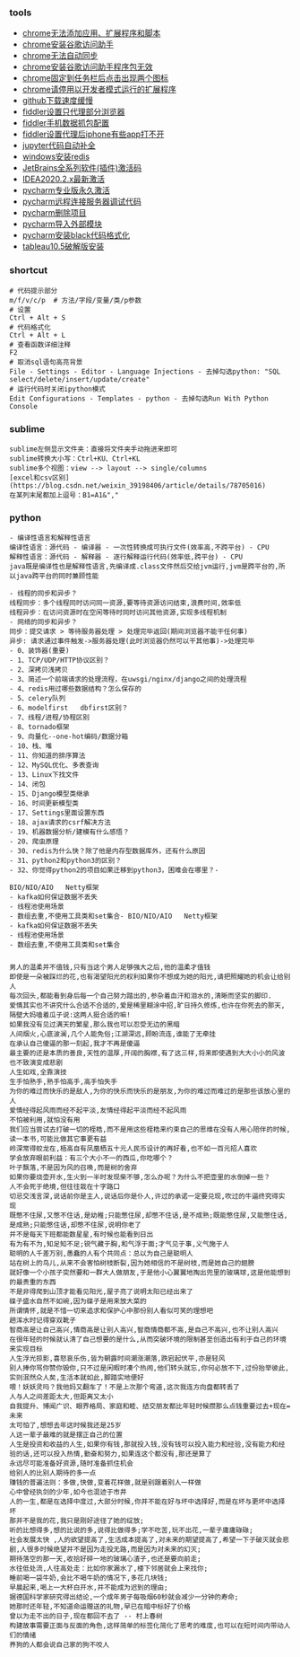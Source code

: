 ### tools
- [chrome无法添加应用、扩展程序和脚本](https://jingyan.baidu.com/article/f3ad7d0f09436709c3345b0b.html)
- [chrome安装谷歌访问助手](https://jingyan.baidu.com/article/7e440953191a2b2fc0e2ef0c.html)
- [chrome无法自动同步](https://post.smzdm.com/p/az59oog0/)
- [chrome安装谷歌访问助手程序包无效](https://blog.csdn.net/wst0717/article/details/88867047)
- [chrome固定到任务栏后点击出现两个图标](https://blog.csdn.net/qq_26012495/article/details/80814758)
- [chrome请停用以开发者模式运行的扩展程序](https://www.cnblogs.com/bky-zhwtt123/p/12671565.html)
- [github下载速度缓慢](https://www.jianshu.com/p/0493dcc15d6f)
- [fiddler设置只代理部分浏览器](https://segmentfault.com/q/1010000007944006)
- [fiddler手机数据抓包配置](https://www.cnblogs.com/qinyulin/articles/6843829.html)
- [fiddler设置代理后iphone有些app打不开](https://www.cnblogs.com/KK3228911/archive/2018/11/01/9890211.html)
- [jupyter代码自动补全](https://www.cnblogs.com/qiuxirufeng/p/9609031.html)
- [windows安装redis](https://www.jianshu.com/p/e16d23e358c0)
- [JetBrains全系列软件(插件)激活码](https://www.fuocu.cn/archives/jetbrains-crack/)
- [IDEA2020.2.x最新激活](http://www.cx1314.cn/article-419-1.html)
- [pycharm专业版永久激活](https://blog.csdn.net/weixin_39332299/article/details/79692283)
- [pycharm远程连接服务器调试代码](https://www.jianshu.com/p/79df9ac88e96)
- [pycharm删除项目](http://blog.csdn.net/xiaohukun/article/details/75077049)
- [pycharm导入外部模块](https://jingyan.baidu.com/article/93f9803f5dababe0e46f55fc.html)
- [pycharm安装black代码格式化](https://blog.csdn.net/u011510825/article/details/82287022)
- [tableau10.5破解版安装](https://www.jianshu.com/p/ec54bb870065)

### shortcut
```shell script
# 代码提示部分
m/f/v/c/p  # 方法/字段/变量/类/p参数
# 设置
Ctrl + Alt + S
# 代码格式化
Ctrl + Alt + L
# 查看函数详细注释
F2
# 取消sql语句高亮背景
File - Settings - Editor - Language Injections - 去掉勾选python: "SQL select/delete/insert/update/create"
# 运行代码时关闭ipython模式
Edit Configurations - Templates - python - 去掉勾选Run With Python Console
```

### sublime
```text
sublime左侧显示文件夹：直接将文件夹手动拖进来即可  
sublime转换大小写：Ctrl+KU、Ctrl+KL
sublime多个视图：view --> layout --> single/columns
[excel和csv区别](https://blog.csdn.net/weixin_39198406/article/details/78705016)
在某列末尾都加上逗号：B1=A1&","
```

### python
```text
- 编译性语言和解释性语言
编译性语言：源代码 - 编译器 - 一次性转换成可执行文件(效率高,不跨平台) - CPU
解释性语言：源代码 - 解释器 - 逐行解释运行代码(效率低,跨平台) - CPU
java既是编译性也是解释性语言,先编译成.class文件然后交给jvm运行,jvm是跨平台的,所以java跨平台的同时兼顾性能

- 线程的同步和异步？
线程同步：多个线程同时访问同一资源,要等待资源访问结束,浪费时间,效率低
线程异步：在访问资源时在空闲等待时同时访问其他资源,实现多线程机制  
- 网络的同步和异步？
同步：提交请求 > 等待服务器处理 > 处理完毕返回(期间浏览器不能干任何事)
异步: 请求通过事件触发->服务器处理(此时浏览器仍然可以干其他事)->处理完毕  
- 0、装饰器(重要)
- 1、TCP/UDP/HTTP协议区别？
- 2、深拷贝浅拷贝
- 3、简述一个前端请求的处理流程，在uwsgi/nginx/django之间的处理流程
- 4、redis用过哪些数据结构？怎么保存的
- 5、celery队列
- 6、modelfirst   dbfirst区别？
- 7、线程/进程/协程区别
- 8、tornado框架
- 9、向量化--one-hot编码/数据分箱
- 10、栈、堆
- 11、你知道的排序算法
- 12、MySQL优化、多表查询
- 13、Linux下找文件
- 14、闭包
- 15、Django模型类继承
- 16、时间更新模型类
- 17、Settings里面设置东西
- 18、ajax请求的csrf解决方法
- 19、机器数据分析/建模有什么感悟？
- 20、爬虫原理
- 30、redis为什么快？除了他是内存型数据库外，还有什么原因
- 31、python2和python3的区别？
- 32、你觉得python2的项目如果迁移到python3，困难会在哪里？- 

BIO/NIO/AIO   Netty框架
- kafka如何保证数据不丢失
- 线程池使用场景
- 数组去重,不使用工具类和set集合- BIO/NIO/AIO   Netty框架
- kafka如何保证数据不丢失
- 线程池使用场景
- 数组去重,不使用工具类和set集合
```

### 
```text
男人的温柔并不值钱,只有当这个男人足够强大之后,他的温柔才值钱
即使是一朵被踩烂的花,也有渴望阳光的权利如果你不想成为她的阳光,请把照耀她的机会让给别人
每次回头,都能看到身后每一个自己努力踏出的,参杂着血汗和泪水的,清晰而坚实的脚印.
爱情其实也不讲究什么合适不合适的,爱是稀里糊涂中招,旷日持久修炼,也许在你死去的那天,隔壁大妈嗑着瓜子说:这两人挺合适的嘛!
如果我没有见过满天的繁星,那么我也可以忍受无边的黑暗
人间烟火,心底波澜,几个人能免俗;江湖深远,顾盼流连,谁能了无牵挂
在承认自己傻逼的那一刻起,我才不再是傻逼
最主要的还是本质的善良,天性的温厚,开阔的胸襟,有了这三样,将来即使遇到大大小小的风波也不致演变成悲剧
人生如戏,全靠演技
生手怕熟手,熟手怕高手,高手怕失手
为你的难过而快乐的是敌人,为你的快乐而快乐的是朋友,为你的难过而难过的是那些该放心里的人
爱情经得起风雨而经不起平淡,友情经得起平淡而经不起风雨
不怕被利用,就怕没有用
我们应当尝试去打破一切的桎梏,而不是用这些桎梏来约束自己的思维在没有人用心陪伴的时候,读一本书,可能比做其它事更有益
岭深常得蛟龙在,梧高自有凤凰栖五十元人民币设计的再好看,也不如一百元招人喜欢
学会放弃眼前利益：有三个大小不一的西瓜,你吃哪个？
叶子飘落,不是因为风的召唤,而是树的舍弃
如果你要烧壶开水,生火到一半时发现柴不够,怎么办呢？为什么不把壶里的水倒掉一些？
人不会死于绝境,但往往栽在十字路口
切忌交浅言深,说话前你是主人,说话后你是仆人,许过的承诺一定要兑现,吹过的牛逼终究得实现
既憋不住尿,又憋不住话,是幼稚;只能憋住尿,却憋不住话,是不成熟;既能憋住尿,又能憋住话,是成熟;只能憋住话,却憋不住尿,说明你老了
并不是每天下班都能数星星,有时候也能看到日出
有为有不为,知足知不足;锐气藏于胸,和气浮于面;才气见于事,义气施于人
聪明的人千差万别,愚蠢的人有个共同点：总以为自己是聪明人
站在树上的鸟儿,从来不会害怕树枝断裂,因为她相信的不是树枝,而是她自己的翅膀
就好像一个小孩子突然要和一群大人做朋友,于是他小心翼翼地掏出兜里的玻璃球,这是他能想到的最贵重的东西
不是非得爬到山顶才能看见阳光,屋子亮了说明太阳已经出来了
碟子盛水自然不如碗,因为碟子是用来放大菜的
所谓情怀,就是不惜一切来追求和保护心中那份别人看似可笑的理想吧
趟浑水时记得穿双靴子
智商高是让自己高兴,情商高是让别人高兴,智商情商都不高,是自己不高兴,也不让别人高兴
在很年轻的时候就认清了自己想要的是什么,从而突破环境的限制甚至创造出有利于自己的环境来实现目标
人生浮光掠影,喜怒哀乐伤,皆为朝露时间潮涨潮落,跌宕起伏平,亦是轻风
别人捧你骂你赞你毁你,只不过是闲暇时凑个热闹,他们转头就忘,你何必放不下,过份抬举彼此,实则泯然众人矣,生活本就如此,脚踏实地便好
喂！妖妖灵吗？我他妈又翻车了！不是上次那个弯道,这次我连方向盘都转丢了
人与人之间差距太大,但距离又太小
自我提升、博闻广识、眼界格局、家庭和睦、结交朋友都比年轻时候攒那么点钱重要过去+现在=未来
太可怕了,想想去年这时候我还是25岁
人这一辈子最难的就是摆正自己的位置
人生是投资和收益的人生,如果你有钱,那就投入钱,没有钱可以投入能力和经验,没有能力和经验的话,还可以投入热情,勤奋和努力,如果连这个都没有,那还是算了
永远尽可能准备好资源,随时准备抓住机会
给别人的比别人期待的多一点
赚钱的普遍法则：多做,快做,变着花样做,就是别跟着别人一样做
心中曾经执剑的少年,如今也混迹于市井
人的一生,都是在选择中度过,大部分时候,你并不能在好与坏中选择好,而是在坏与更坏中选择坏
那并不是我的花,我只是刚好途径了她的绽放;
听的比想得多,想的比说的多,说得比做得多;学不吃苦,玩不出花,一辈子庸庸碌碌;
社会发展太快 ,人的欲望提高了,生活成本提高了,对未来的期望提高了,希望一下子破灭就会悲剧,人很多时候绝望并不是因为走投无路,而是因为对未来的幻灭;
期待落空的那一天,收拾好碎一地的玻璃心渣子,也还是要向前走;
水往低处流,人往高处走：比如你家漏水了,楼下邻居就会上来找你;
睡前喝一袋牛奶,会比不喝牛奶的情况下,多花几块钱;
早晨起来,喝上一大杯白开水,并不能成为迟到的理由;
据德国科学家研究得出结论,一个成年男子每吸烟60秒就会减少一分钟的寿命;
她那时还年轻,不知道命运赠送的礼物,早已在暗中标好了价格
曾以为走不出的日子,现在都回不去了 -- 村上春树
构建故事需要正面与反面的角色,这样简单的标签化简化了思考的难度,也可以在短时间内带动人们的情绪
养狗的人都会说自己家的狗不咬人
```